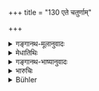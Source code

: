 +++
title = "130 एते चतुर्णाम्"

+++

<details><summary>गङ्गानथ-मूलानुवादः</summary>

The duties or the four castes in times or distress have thus been expounded; by properly carrying out which they attain the highest state.—(130)
</details>

<details><summary>मेधातिथिः</summary>

**सम्यग्** **आपद्धर्मानुष्ठानात् परमा गतिः** प्राप्यते । शरीररक्षणाद् विहितातिक्रमो न भवतीति युक्ता शुभपलप्राप्तिः । नापद्गतेनासत्प्रतिग्रहादौ विचिकित्सितव्यम् इति शास्त्रन्यायानुवादः ॥ १०.१३० ॥
</details>

<details><summary>गङ्गानथ-भाष्यानुवादः</summary>

By duly performing the duties laid down in connection with times of distress, the highest state is attained. The proper care of the body does not involve any transgression of an enjoined duty. Hence it is only right that a desirable result is attained.

This is the reiteration of the scriptural and logical conclusion that when fallen in distress, one should not hesitate to accept improper gifts and so forth.—(130)
</details>

<details><summary>भारुचिः</summary>

आत्मकुटुम्बप्राणधारणस्य प्रयोजनातिशयदर्शनाद् धर्मतन्त्रसंयोगे च तदनुष्ठानार्थस्याग्निहोत्रादेर् नित्यस्य कर्मणियम् (?) एव स्थितिर् उपपन्ना- **यान् सम्यग् अनुतिष्ठन्त** इत्य् एवमादि । अथ वा महाफलानाम् अल्पप्रत्यवायानुषङ्गापक्षयेदं स्तुतिवचनम् उपपन्नम्, आपद्धर्मोपसंहारार्थम् ॥ १०.१३० ॥
</details>

<details><summary>Bühler</summary>

130	The duties of the four castes (varna) in times of distress have thus been declared, and if they perform them well, they will reach the most blessed state.
</details>
